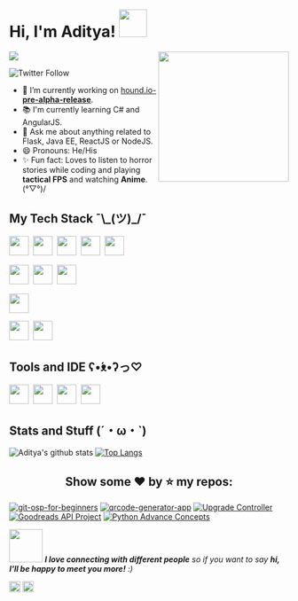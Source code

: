 <h1> Hi, I'm Aditya! <img height="50"  src="https://media.giphy.com/media/lTMEqFHbSAHsOIB3te/giphy.gif"/></h1> 

<img align='right' src="https://media.giphy.com/media/2YaMsGWSpHQ7sIsiYZ/giphy.gif" width="235"> ![](https://komarev.com/ghpvc/?aditya109)
</em></p> 
<img alt="Twitter Follow" src="https://img.shields.io/twitter/follow/daitya961?color=1da1f2&logo=Twitter&style=flat-square">

- 🔭 I’m currently working on [hound.io-**pre-alpha-release**](https://github.com/aditya109/hound.io).
- 📚 I'm currently learning C# and AngularJS.
- 💬 Ask me about anything related to Flask, Java EE, ReactJS or NodeJS.
- 😄 Pronouns: He/His
- ✨ Fun fact: Loves to listen to horror stories while coding and playing **tactical FPS** and watching **Anime**. 	(°▽°)/

<h2>My Tech Stack  ¯\_(ツ)_/¯</h2>

<img height="35" src="https://cdn.svgporn.com/logos/dotnet.svg"/>&nbsp;&nbsp;<img height="35" src="https://cdn.svgporn.com/logos/spring-icon.svg" />&nbsp;&nbsp;<img height="35" src="https://cdn.svgporn.com/logos/nodejs-icon.svg" />&nbsp;&nbsp;<img height="35" src="https://cdn.svgporn.com/logos/gopher.svg" />&nbsp;&nbsp;<img height="35" src="https://cdn.svgporn.com/logos/python.svg" />

<img height="35" src="https://cdn.svgporn.com/logos/postgresql.svg" />&nbsp;&nbsp;<img height="35" src="https://cdn.svgporn.com/logos/mongodb.svg" />&nbsp;&nbsp;<img height="35" src="https://cdn.svgporn.com/logos/firebase.svg" />

<img height="35" src="https://cdn.svgporn.com/logos/react.svg" />

<img height="35" src="https://cdn.svgporn.com/logos/kubernetes.svg" />&nbsp;&nbsp;<img height="35" src="https://cdn.svgporn.com/logos/travis-ci.svg">

<h2>Tools and IDE ʕ•́ᴥ•̀ʔっ♡</h2>

<img height="35" src="https://cdn.svgporn.com/logos/pycharm.svg" />&nbsp;&nbsp;<img height="35" src="https://cdn.svgporn.com/logos/visual-studio-code.svg" />&nbsp;&nbsp;<img height="35" src="https://cdn.svgporn.com/logos/intellij-idea.svg" />&nbsp;&nbsp;<img height="35" src="https://cdn.svgporn.com/logos/webstorm.svg" />

<h2>Stats and Stuff (´・ω・`)</h2>

![Aditya's github stats](https://github-readme-stats-theta-eight.vercel.app/api?username=aditya109&show_icons=true&theme=synthwave) 
[![Top Langs](https://github-readme-stats-theta-eight.vercel.app/api/top-langs/?username=aditya109&layout=compact&theme=synthwave)](https://github.com/aditya109/github-readme-stats)

<h2 style="text-align: center;">Show some ❤ by ⭐ my repos:</h2>

[![git-osp-for-beginners](https://github-readme-stats-theta-eight.vercel.app/api/pin/?username=aditya109&repo=git-osp-for-beginners&show_icons=true&theme=synthwave)](https://github.com/aditya109/git-osp-for-beginners)
[![qrcode-generator-app](https://github-readme-stats-theta-eight.vercel.app/api/pin/?username=aditya109&repo=qrcode-generator-app&show_icons=true&theme=synthwave)](https://github.com/aditya109/qrcode-generator-app)
[![Upgrade Controller](https://github-readme-stats-theta-eight.vercel.app/api/pin/?username=aditya109&repo=upgrade-controller&show_icons=true&theme=synthwave)](https://github.com/aditya109/upgrade-controller)
[![Goodreads API Project](https://github-readme-stats-theta-eight.vercel.app/api/pin/?username=aditya109&repo=goodreads-api-project&show_icons=true&theme=synthwave)](https://github.com/aditya109/goodreads-api-project)
[![Python Advance Concepts](https://github-readme-stats-theta-eight.vercel.app/api/pin/?username=aditya109&repo=python-adv-concepts&show_icons=true&theme=synthwave)](https://github.com/aditya109/python-adv-concepts)

<img src="https://media.giphy.com/media/LnQjpWaON8nhr21vNW/giphy.gif" width="60"> <em><b>I love connecting with different people</b> so if you want to say <b>hi, I'll be happy to meet you more!</b> :)</em>

[<img height="20" src="https://cdn.svgporn.com/logos/twitter.svg" />](https://twitter.com/daitya961) 
[<img height="20" src="https://cdn.svgporn.com/logos/linkedin.svg" />](https://www.linkedin.com/in/aditya109/)
